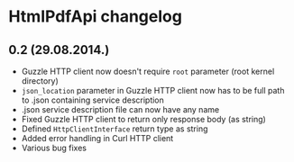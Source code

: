 HtmlPdfApi changelog
====================

0.2 (29.08.2014.)
-----------------

* Guzzle HTTP client now doesn't require `root` parameter (root kernel directory)
* `json_location` parameter in Guzzle HTTP client now has to be full path to .json containing service description
* .json service description file can now have any name
* Fixed Guzzle HTTP client to return only response body (as string)
* Defined `HttpClientInterface` return type as string
* Added error handling in Curl HTTP client
* Various bug fixes